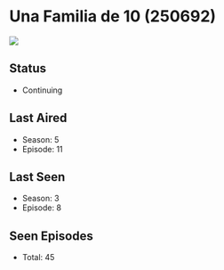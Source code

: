 # Una Familia de 10 (250692)

<img src="https://dg31sz3gwrwan.cloudfront.net/poster/250692/1380398-0-optimized.jpg" />

## Status
* Continuing
## Last Aired
* Season: 5
* Episode: 11
## Last Seen
* Season: 3
* Episode: 8
## Seen Episodes
* Total: 45
